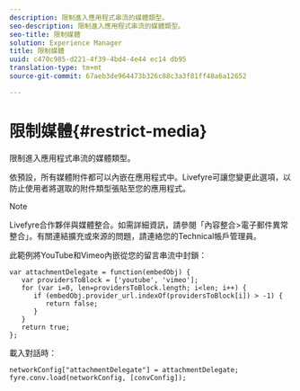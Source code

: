 ```yaml
---
description: 限制進入應用程式串流的媒體類型。
seo-description: 限制進入應用程式串流的媒體類型。
seo-title: 限制媒體
solution: Experience Manager
title: 限制媒體
uuid: c470c985-d221-4f39-4bd4-4e44 ec14 db95
translation-type: tm+mt
source-git-commit: 67aeb3de964473b326c88c3a3f81ff48a6a12652

---
```



# 限制媒體{#restrict-media}

限制進入應用程式串流的媒體類型。

依預設，所有媒體附件都可以內嵌在應用程式中。Livefyre可讓您變更此選項，以防止使用者將選取的附件類型張貼至您的應用程式。

>[!NOTE]
>
>Livefyre合作夥伴與媒體整合。如需詳細資訊，請參閱「內容整合>電子郵件異常整合」。有關連結擴充或來源的問題，請連絡您的Technical帳戶管理員。

此範例將YouTube和Vimeo內嵌從您的留言串流中封鎖：

```
var attachmentDelegate = function(embedObj) { 
   var providersToBlock = ['youtube', 'vimeo']; 
   for (var i=0, len=providersToBlock.length; i<len; i++) { 
      if (embedObj.provider_url.indexOf(providersToBlock[i]) > -1) { 
         return false; 
      } 
   } 
   return true; 
};
```

載入對話時：

```
networkConfig["attachmentDelegate"] = attachmentDelegate; 
fyre.conv.load(networkConfig, [convConfig]);
```

